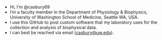- Hi, I’m @casbury69
- I’m a faculty member in the Department of Physiology & Biophysics, University of Washington School of Medicine, Seattle WA, USA.
- I use this GitHub to post custom software that my laboratory uses for the collection and analysis of biophysical data.
- I can best be reached via email (casbury@uw.edu).

